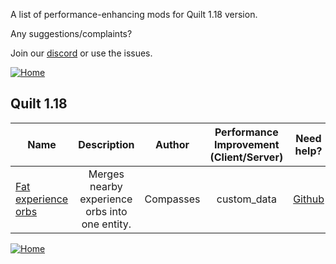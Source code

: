 
A list of performance-enhancing mods for Quilt 1.18 version.

Any suggestions/complaints?

Join our [discord](https://discord.gg/8nzHYhVUQS) or use the issues.

[![Home](/images/button_small/home.png)](/README.md)

## Quilt 1.18

| Name |  Description | Author | Performance Improvement (Client/Server) | Need help? |
| --- | :---: | :---: | :---: | :---: |
| [Fat experience orbs](https://modrinth.com/mod/fat-experience-orbs) | Merges nearby experience orbs into one entity. | Compasses | custom_data |  [Github](https://gitlab.com/Ellemes/fat-experience-orbs/-/issues/) 

[![Home](/images/button_small/home.png)](/README.md)
